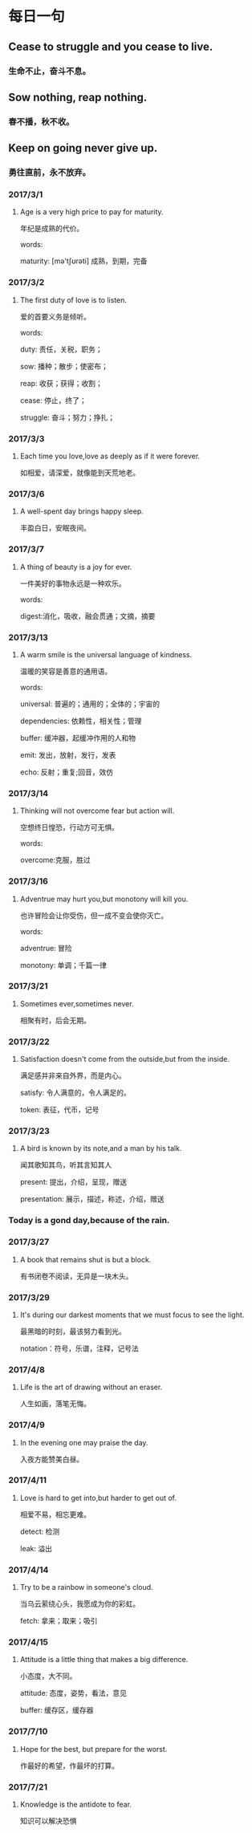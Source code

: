 # 每日一句

## Cease to struggle and you cease to live.

### 生命不止，奋斗不息。

## Sow nothing, reap nothing.

### 春不播，秋不收。

## Keep on going never give up.

### 勇往直前，永不放弃。

### 2017/3/1

1. Age is a very high price to pay for maturity.

    年纪是成熟的代价。

    words:

    maturity: [mə'tʃʊrəti] 成熟，到期，完备

### 2017/3/2

1. The first duty of love is to listen.

    爱的首要义务是倾听。

    words:

    duty: 责任，关税，职务；

    sow: 播种；散步；使密布；

    reap: 收获；获得；收割；

    cease: 停止，终了；

    struggle: 奋斗；努力；挣扎；

### 2017/3/3

1. Each time you love,love as deeply as if it were forever.

    如相爱，请深爱，就像能到天荒地老。

### 2017/3/6

1. A well-spent day brings happy sleep.

    丰盈白日，安眠夜间。

### 2017/3/7

1. A thing of beauty is a joy for ever.

    一件美好的事物永远是一种欢乐。

    words:

    digest:消化，吸收，融会贯通；文摘，摘要

### 2017/3/13

1. A warm smile is the universal language of kindness.

    温暖的笑容是善意的通用语。

    words:

    universal: 普遍的；通用的；全体的；宇宙的

    dependencies: 依赖性，相关性；管理

    buffer: 缓冲器，起缓冲作用的人和物

    emit: 发出，放射，发行，发表

    echo: 反射；重复;回音，效仿

### 2017/3/14

1. Thinking will not overcome fear but action will.

    空想终日惶恐，行动方可无惧。

    words:

    overcome:克服，胜过

### 2017/3/16

1.  Adventrue may hurt you,but monotony will kill you.

    也许冒险会让你受伤，但一成不变会使你灭亡。

    words:

    adventrue: 冒险

    monotony: 单调；千篇一律

### 2017/3/21

1. Sometimes ever,sometimes never.

    相聚有时，后会无期。

### 2017/3/22

1. Satisfaction doesn't come from the outside,but from the inside.

    满足感并非来自外界，而是内心。

    satisfy: 令人满意的，令人满足的。

    token: 表征，代币，记号

### 2017/3/23

1.  A bird is known by its note,and a man by his talk.

    闻其歌知其鸟，听其言知其人

    present: 提出，介绍，呈现，赠送

    presentation: 展示，描述，称述，介绍，赠送

### Today is a gond day,because of the rain.

### 2017/3/27

1. A book that remains shut is but a block.

    有书闭卷不阅读，无异是一块木头。

### 2017/3/29

1. It's during our darkest moments that we must focus to see the light.

    最黑暗的时刻，最该努力看到光。

    notation：符号，乐谱，注释，记号法

### 2017/4/8

1. Life is the art of drawing without an eraser.

    人生如画，落笔无悔。

### 2017/4/9

1. In the evening one may praise the day.

    入夜方能赞美白昼。

### 2017/4/11

1. Love is hard to get into,but harder to get out of.

    相爱不易，相忘更难。

    detect: 检测

    leak: 溢出

### 2017/4/14

1. Try to be a rainbow in someone's cloud.

    当乌云萦绕心头，我愿成为你的彩虹。

    fetch: 拿来；取来；吸引

### 2017/4/15

1. Attitude is a little thing that makes a big difference.

    小态度，大不同。

    attitude: 态度，姿势，看法，意见

    buffer: 缓存区，缓存器

### 2017/7/10

1. Hope for the best, but prepare for the worst.

    作最好的希望，作最坏的打算。

### 2017/7/21

1. Knowledge is the antidote to fear.

    知识可以解决恐惧
